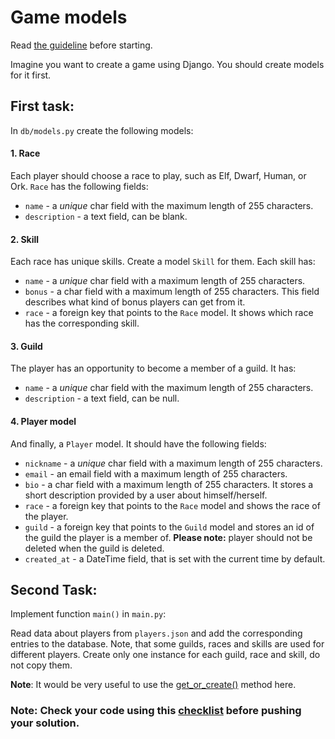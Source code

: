 # Game models

Read [the guideline](https://github.com/mate-academy/py-task-guideline/blob/main/README.md) before starting.

Imagine you want to create a game using Django. 
You should create models for it first. 


## First task:
In `db/models.py` create the following models:

#### 1. Race
Each player should choose a race to play, such as Elf, Dwarf, Human, or Ork.
`Race` has the following fields:
- `name` - a *unique* char field with the maximum length of 255 characters.
- `description` - a text field, can be blank.

#### 2. Skill
Each race has unique skills. Create a model `Skill` for them.
Each skill has:
- `name` - a *unique* char field with a maximum length of 255 characters.
- `bonus` - a char field with a maximum length of 255 characters. 
This field describes what kind of bonus players can get from it. 
- `race` - a foreign key that points to the `Race` model. It shows which race has the corresponding skill.

#### 3. Guild
The player has an opportunity to become a member of a guild. 
It has:
- `name` - a *unique* char field with the maximum length of 255 characters.
- `description` - a text field, can be null.


#### 4. Player model
And finally, a `Player` model.
It should have the following fields:
- `nickname` - a *unique* char field with a maximum length of 255 characters.
- `email` - an email field with a maximum length of 255 characters.
- `bio` - a char field with a maximum length of 255 characters. 
It stores a short description provided by a user about himself/herself.
- `race` - a foreign key that points to the `Race` model and shows 
the race of the player.
- `guild` - a foreign key that points to the `Guild` model and stores
an id of the guild the player is a member of. 
**Please note:** player should not be deleted when the guild is deleted.
- `created_at` - a DateTime field, that is set with the current time by default.


## Second Task:

Implement function `main()` in `main.py`:

Read data about players from `players.json` and add the corresponding entries to the database.
Note, that some guilds, races and skills are used for different players. Create only one
instance for each guild, race and skill, do not copy them.

**Note**: It would be very useful to use the 
[get_or_create()](https://docs.djangoproject.com/en/4.2/ref/models/querysets/#get-or-create) method here.

### Note: Check your code using this [checklist](checklist.md) before pushing your solution.
